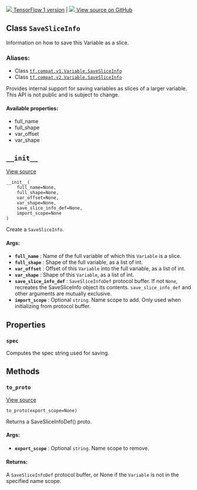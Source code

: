 [ ![](https://tensorflow.google.cn/images/tf_logo_32px.png) TensorFlow 1
version](/versions/r1.15/api_docs/python/tf/Variable/SaveSliceInfo) |  [
![](https://tensorflow.google.cn/images/GitHub-Mark-32px.png) View source on
GitHub
](https://github.com/tensorflow/tensorflow/blob/r2.0/tensorflow/python/ops/variables.py#L1279-L1358)  
  
  
## Class `SaveSliceInfo`

Information on how to save this Variable as a slice.

### Aliases:

  * Class [`tf.compat.v1.Variable.SaveSliceInfo`](/api_docs/python/tf/Variable/SaveSliceInfo)
  * Class [`tf.compat.v2.Variable.SaveSliceInfo`](/api_docs/python/tf/Variable/SaveSliceInfo)

Provides internal support for saving variables as slices of a larger variable.
This API is not public and is subject to change.

#### Available properties:

  * full_name
  * full_shape
  * var_offset
  * var_shape

## `__init__`

[View
source](https://github.com/tensorflow/tensorflow/blob/r2.0/tensorflow/python/ops/variables.py#L1293-L1326)

    
    
    __init__(
        full_name=None,
        full_shape=None,
        var_offset=None,
        var_shape=None,
        save_slice_info_def=None,
        import_scope=None
    )
    

Create a `SaveSliceInfo`.

#### Args:

  * **`full_name`** : Name of the full variable of which this `Variable` is a slice.
  * **`full_shape`** : Shape of the full variable, as a list of int.
  * **`var_offset`** : Offset of this `Variable` into the full variable, as a list of int.
  * **`var_shape`** : Shape of this `Variable`, as a list of int.
  * **`save_slice_info_def`** : `SaveSliceInfoDef` protocol buffer. If not `None`, recreates the SaveSliceInfo object its contents. `save_slice_info_def` and other arguments are mutually exclusive.
  * **`import_scope`** : Optional `string`. Name scope to add. Only used when initializing from protocol buffer.

## Properties

### `spec`

Computes the spec string used for saving.

## Methods

### `to_proto`

[View
source](https://github.com/tensorflow/tensorflow/blob/r2.0/tensorflow/python/ops/variables.py#L1336-L1358)

    
    
    to_proto(export_scope=None)
    

Returns a SaveSliceInfoDef() proto.

#### Args:

  * **`export_scope`** : Optional `string`. Name scope to remove.

#### Returns:

A `SaveSliceInfoDef` protocol buffer, or None if the `Variable` is not in the
specified name scope.

